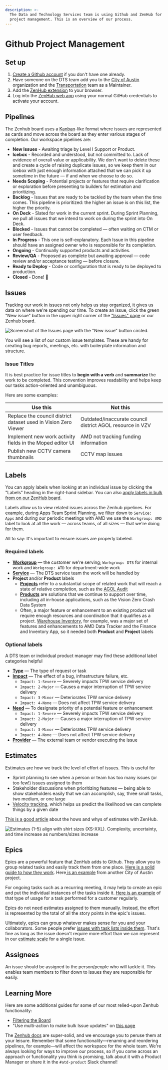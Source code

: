 ```yaml
---
description: >-
  The Data and Technology Services team is using Github and ZenHub for agile
  project management. This is an overview of our process.
---
```


# Github Project Management

## Set up

1. [Create a Github account](https://github.com/join) if you don't have one already.
2. Have someone on the DTS team add you to the [City of Austin](https://github.com/cityofaustin) organization and the [Transportation](https://github.com/orgs/cityofaustin/teams/transportation) team as a Maintainer.
3. Add the [ZenHub extension](https://www.zenhub.com/extension) to your browser.
4. Log into the [ZenHub web app](http://app.zenhub.com/) using your normal GitHub credentials to activate your account.&#x20;

## Pipelines

The Zenhub board uses a [Kanban](https://en.wikipedia.org/wiki/Kanban\_board)-like format where issues are represented as cards and move across the board as they enter various stages of completion. Our workspace pipelines are:

* **New Issues** - Awaiting triage by Level I Support or Product.&#x20;
* **Icebox** - Recorded and understood, but not committed to. Lack of evidence of overall value or applicability. We don't want to delete these and create a cycle of raising duplicate issues, so we keep them in our icebox with just enough information attached that we can pick it up sometime in the future — if and when we choose to do so.
* **Needs Scoping** - Potential projects or features that require clarification or exploration before presenting to builders for estimation and prioritizing.
* **Backlog** - Issues that are ready to be tackled by the team when the time comes. This pipeline is prioritized: the higher an issue is on this list, the higher the priority.&#x20;
* **On Deck** - Slated for work in the current sprint. During Sprint Planning, we pull all issues that we intend to work on during the sprint into On Deck.
* **Blocked** - Issues that cannot be completed — often waiting on CTM or user feedback.
* **In Progress** - This one is self-explanatory. Each Issue in this pipeline should have an assigned owner who is responsible for its completion.
* **Ongoing** - Continually supported products and activities.
* **Review/QA** - Proposed as complete but awaiting approval  — code review and/or acceptance testing — before closure.&#x20;
* **Ready to Deploy** - Code or configuration that is ready to be deployed to production.&#x20;
* **Closed** - Done! 🙌

## Issues

Tracking our work in issues not only helps us stay organized, it gives us data on where we're spending our time. To create an issue, click the green "New issue" button in the upper right corner of the ["Issues" page](https://github.com/cityofaustin/atd-data-tech/issues) or our [Zenhub board](https://github.com/cityofaustin/atd-data-tech#zenhub).

![Screenshot of the Issues page with the "New issue" button circled. ](https://github.com/cityofaustin/atd-data-tech/raw/master/images/Create-new-issue.png?raw=true)

You will see a list of our custom issue templates. These are handy for creating bug reports, meetings, etc. with boilerplate information and structure.

### Issue Titles

It is best practice for issue titles to **begin with a verb** and **summarize** the work to be completed. This convention improves readability and helps keep our tasks action-oriented and unambiguous.&#x20;

Here are some examples:

| Use this                                                        | Not this                                                  |
| --------------------------------------------------------------- | --------------------------------------------------------- |
| Replace the council district dataset used in Vision Zero Viewer | Outdated/inaccurate council district AGOL resource in VZV |
| Implement new work activity fields in the Moped editor UI       | AMD not tracking funding information                      |
| Publish new CCTV camera thumbnails                              | CCTV map issues                                           |

## Labels

You can apply labels when looking at an individual issue by clicking the "Labels" heading in the right-hand sidebar. You can also [apply labels in bulk from on our ZenHub board](https://www.zenhub.com/blog/task-board-bulk-actions/).

Labels allow us to view related issues across the Zenhub pipelines. For example, during Apps Team Sprint Planning, we filter down to  `Service: Apps` and during our periodic meetings with AMD we use the `Workgroup: AMD` label to look at all the work — across teams, of all sizes — that we're doing for them.&#x20;

All to say: It's important to ensure issues are properly labeled.&#x20;

### Required labels

* [**Workgroup**](https://github.com/cityofaustin/atd-data-tech/labels?q=Workgroup%3A+) — the customer we're serving; `Workgroup: DTS` for internal work and `Workgroup: ATD` for department-wide work
* [**Service**](https://github.com/cityofaustin/atd-data-tech/labels?q=Service%3A+) — The DTS service team the work will be handled by
* **Project** and/or **Product** labels
  * [**Projects**](https://github.com/cityofaustin/atd-data-tech/labels?q=Project%3A) refer to a substantial scope of related work that will reach a state of relative completion, such as the [AGOL Audit](https://github.com/cityofaustin/atd-data-tech/issues/253)&#x20;
  * [**Products**](https://github.com/cityofaustin/atd-data-tech/labels?q=Product%3A+) are solutions that we continue to support over time, including all in-house applications, such as the Vision Zero Crash Data System
  * Often, a major feature or enhancement to an existing product will require enough resources and coordination that it qualifies as a project. [Warehouse Inventory](https://github.com/cityofaustin/atd-data-tech/issues/20), for example, was a major set of features and enhancements to AMD Data Tracker and the Finance and Inventory App, so it needed both **Product** and **Project** labels&#x20;

### Optional labels

A DTS team or individual product manager may find these additional label categories helpful&#x20;

* [**Type**](https://github.com/cityofaustin/atd-data-tech/labels?q=Type%3A) — The type of request or task
* [**Impact**](https://github.com/cityofaustin/atd-data-tech/labels?q=Impact%3A+) — The effect of a bug, infrastructure failure, etc.
  * `Impact: 1-Severe` — Severely impacts TPW service delivery&#x20;
  * `Impact: 2-Major` — Causes a major interruption of TPW service delivery
  * `Impact: 3-Minor` — Deteriorates TPW service delivery
  * `Impact: 4-None` — Does not affect TPW service delivery&#x20;
* [**Need**](https://github.com/cityofaustin/atd-data-tech/labels?q=Need%3A) —  To designate priority of a potential feature or enhancement
  * `Impact: 1-Severe` — Severely impacts TPW service delivery
  * `Impact: 2-Major` — Causes a major interruption of TPW service delivery
  * `Impact: 3-Minor` — Deteriorates TPW service delivery
  * `Impact: 4-None` — Does not affect TPW service delivery
* [**Provider**](https://github.com/cityofaustin/atd-data-tech/labels?q=Provider%3A) — The external team or vendor executing the issue&#x20;

## Estimates

Estimates are how we track the level of effort of issues. This is useful for

* Sprint planning to see when a person or team has too many issues (or too few!) issues assigned to them
* Stakeholder discussions when prioritizing features — being able to show stakeholders easily that we can accomplish, say, three small tasks, two medium, or one large
* [Velocity tracking](https://www.zenhub.com/blog/track-your-speed-of-work-with-agile-velocity-charts/), which helps us predict the likelihood we can complete things by a given date

[This is a good article](https://help.zenhub.com/support/solutions/articles/43000010347-estimate-work-using-story-points) about the hows and whys of estimates with ZenHub.

![Estimates (1-5) align with shirt sizes (XS-XXL). Complexity, uncertainty, and time increase as numbers/sizes increase](https://github.com/cityofaustin/atd-data-tech/raw/master/images/Relative-estimates.png)

## Epics

Epics are a powerful feature that ZenHub adds to Github. They allow you to group related tasks and easily track them from one place. [Here is a solid guide to how they work](https://www.zenhub.com/blog/working-with-epics-in-github/). Here[ is an example](https://github.com/cityofaustin/techstack/issues/1215) from another City of Austin project.

For ongoing tasks such as a recurring meeting, it may help to create an epic and put the individual instances of the tasks inside it. [Here is an example](https://github.com/cityofaustin/atd-geospatial/issues/4) of that type of usage for a task performed for a customer regularly.

Epics do not need estimates assigned to them manually. Instead, the effort is represented by the total of all the story points in the epic's issues.

Ultimately, epics can group whatever makes sense for you and your collaborators. Some people prefer [issues with task lists inside them](https://github.com/cityofaustin/techstack/issues/616). That's fine as long as the issue doesn't require more effort than we can represent in our [estimate scale](https://github.com/cityofaustin/atd-data-tech/wiki/Project-Management:-Github-and-ZenHub-Basics#estimates) for a single issue.

## Assignees

An issue should be assigned to the person/people who will tackle it. This enables team members to filter down to issues they are responsible for easily.

## Learning More

Here are some additional guides for some of our most relied-upon Zenhub functionality:

* [Filtering the Board](https://help.zenhub.com/support/solutions/articles/43000498508--filtering-the-board)
* "Use multi-action to make bulk Issue updates" on [this page](https://help.zenhub.com/support/solutions/articles/43000031098-get-to-know-board-features-and-functionality)

The [Zenhub docs](https://help.zenhub.com/support/home) are super-solid, and we encourage you to peruse them at your leisure. Remember that some functionality—renaming and reordering pipelines, for example—will affect the workspace for the whole team.  We're always looking for ways to improve our process, so if you come across an approach or functionality you think is promising, talk about it with a Product Manager or share it in the `#atd-product` Slack channel!
